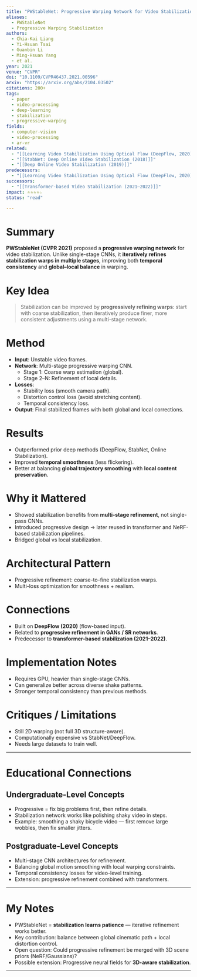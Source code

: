 ```yaml
---
title: "PWStableNet: Progressive Warping Network for Video Stabilization (2021)"
aliases:
  - PWStableNet
  - Progressive Warping Stabilization
authors:
  - Chia-Kai Liang
  - Yi-Hsuan Tsai
  - Guanbin Li
  - Ming-Hsuan Yang
  - et al.
year: 2021
venue: "CVPR"
doi: "10.1109/CVPR46437.2021.00596"
arxiv: "https://arxiv.org/abs/2104.03502"
citations: 200+
tags:
  - paper
  - video-processing
  - deep-learning
  - stabilization
  - progressive-warping
fields:
  - computer-vision
  - video-processing
  - ar-vr
related:
  - "[[Learning Video Stabilization Using Optical Flow (DeepFlow, 2020)]]"
  - "[[StabNet: Deep Online Video Stabilization (2018)]]"
  - "[[Deep Online Video Stabilization (2019)]]"
predecessors:
  - "[[Learning Video Stabilization Using Optical Flow (DeepFlow, 2020)]]"
successors:
  - "[[Transformer-based Video Stabilization (2021–2022)]]"
impact: ⭐⭐⭐⭐☆
status: "read"

---
```


# Summary
**PWStableNet (CVPR 2021)** proposed a **progressive warping network** for video stabilization. Unlike single-stage CNNs, it **iteratively refines stabilization warps in multiple stages**, improving both **temporal consistency** and **global–local balance** in warping.

# Key Idea
> Stabilization can be improved by **progressively refining warps**: start with coarse stabilization, then iteratively produce finer, more consistent adjustments using a multi-stage network.

# Method
- **Input**: Unstable video frames.  
- **Network**: Multi-stage progressive warping CNN.  
  - Stage 1: Coarse warp estimation (global).  
  - Stage 2–N: Refinement of local details.  
- **Losses**:  
  - Stability loss (smooth camera path).  
  - Distortion control loss (avoid stretching content).  
  - Temporal consistency loss.  
- **Output**: Final stabilized frames with both global and local corrections.  

# Results
- Outperformed prior deep methods (DeepFlow, StabNet, Online Stabilization).  
- Improved **temporal smoothness** (less flickering).  
- Better at balancing **global trajectory smoothing** with **local content preservation**.  

# Why it Mattered
- Showed stabilization benefits from **multi-stage refinement**, not single-pass CNNs.  
- Introduced progressive design → later reused in transformer and NeRF-based stabilization pipelines.  
- Bridged global vs local stabilization.  

# Architectural Pattern
- Progressive refinement: coarse-to-fine stabilization warps.  
- Multi-loss optimization for smoothness + realism.  

# Connections
- Built on **DeepFlow (2020)** (flow-based input).  
- Related to **progressive refinement in GANs / SR networks**.  
- Predecessor to **transformer-based stabilization (2021–2022)**.  

# Implementation Notes
- Requires GPU, heavier than single-stage CNNs.  
- Can generalize better across diverse shake patterns.  
- Stronger temporal consistency than previous methods.  

# Critiques / Limitations
- Still 2D warping (not full 3D structure-aware).  
- Computationally expensive vs StabNet/DeepFlow.  
- Needs large datasets to train well.  

---

# Educational Connections

## Undergraduate-Level Concepts
- Progressive = fix big problems first, then refine details.  
- Stabilization network works like polishing shaky video in steps.  
- Example: smoothing a shaky bicycle video — first remove large wobbles, then fix smaller jitters.  

## Postgraduate-Level Concepts
- Multi-stage CNN architectures for refinement.  
- Balancing global motion smoothing with local warping constraints.  
- Temporal consistency losses for video-level training.  
- Extension: progressive refinement combined with transformers.  

---

# My Notes
- PWStableNet = **stabilization learns patience** — iterative refinement works better.  
- Key contribution: balance between global cinematic path + local distortion control.  
- Open question: Could progressive refinement be merged with 3D scene priors (NeRF/Gaussians)?  
- Possible extension: Progressive neural fields for **3D-aware stabilization**.  

---
